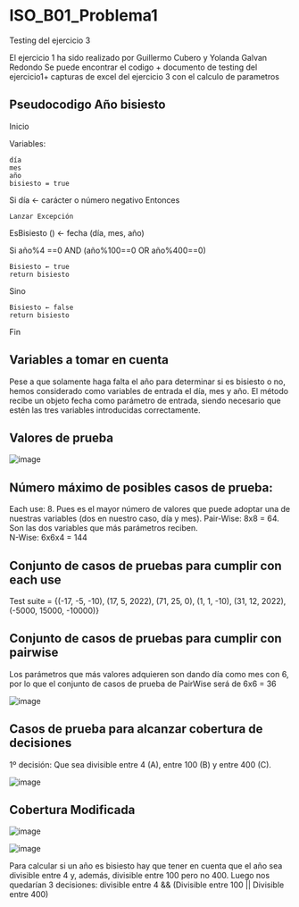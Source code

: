 # ISO_B01_Problema1
Testing del ejercicio 3

El ejercicio 1  ha sido realizado por Guillermo Cubero y Yolanda Galvan Redondo 
Se puede encontrar el codigo + documento de testing del ejercicio1+ capturas de excel del ejercicio 3 con el calculo de parametros 

## Pseudocodigo Año bisiesto

Inicio

Variables: 

	día
	mes
	año
	bisiesto = true
	
Si día ← carácter o número negativo Entonces

	Lanzar Excepción
EsBisiesto () ← fecha (día, mes, año)

Si año%4 ==0 AND (año%100==0 OR año%400==0)

	Bisiesto ← true
	return bisiesto
Sino

	Bisiesto ← false
	return bisiesto
	
Fin
  
## Variables a tomar en cuenta
Pese a que solamente haga falta el año para determinar si es bisiesto o no, hemos considerado como variables de entrada el día, mes y año. El método recibe un objeto fecha como parámetro de entrada, siendo necesario que estén las tres variables introducidas correctamente.

## Valores de prueba

![image](https://user-images.githubusercontent.com/91546381/209236311-dff78b4b-02c1-46f9-bab4-76b36ceb9281.png)

## Número máximo de posibles casos de prueba:
Each use: 8. Pues es el mayor número de valores que puede adoptar una de nuestras variables (dos en nuestro caso, día y mes).
Pair-Wise: 8x8 = 64. Son las dos variables que más parámetros reciben.	
N-Wise: 6x6x4 = 144

## Conjunto de casos de pruebas para cumplir con each use
Test suite = {(-17, -5, -10), (17, 5, 2022), (71, 25, 0), (1, 1, -10), (31, 12, 2022), (-5000, 15000, -10000)}

## Conjunto de casos de pruebas para cumplir con pairwise
Los parámetros que más valores adquieren son dando día como mes con 6, por lo que el conjunto de casos de prueba de PairWise será de 6x6 = 36

![image](https://user-images.githubusercontent.com/91546381/209236946-b5ae4763-b816-447f-85be-fb39f1007ecb.png)


## Casos de prueba para alcanzar cobertura de decisiones
1º decisión: Que sea divisible entre 4 (A), entre 100 (B) y entre 400 (C).

![image](https://user-images.githubusercontent.com/91546381/209237062-e2c2ee10-a454-4b92-a8ac-342ba5ab3f6a.png)

## Cobertura Modificada

![image](https://user-images.githubusercontent.com/91546381/209237133-4805cf6f-11f8-4c88-bce6-8fdd99f453a2.png)

![image](https://user-images.githubusercontent.com/91546381/209237147-c04a7189-c173-4d6d-91e6-19a17e3260cd.png)

Para calcular si un año es bisiesto hay que tener en cuenta que el año sea divisible entre 4 y, además, divisible entre 100 pero no 400. Luego nos quedarían 3 decisiones: divisible entre 4 && (Divisible entre 100 || Divisible entre 400)

